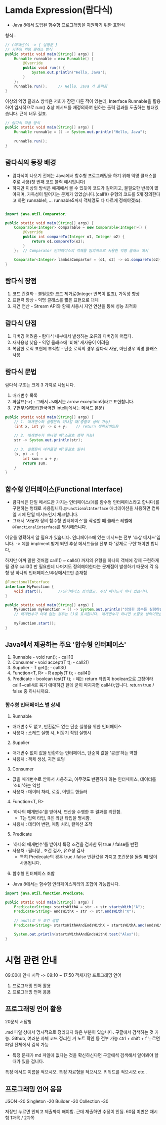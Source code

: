 

# Lamda Expression(람다식)
- Java 8에서 도입된 함수형 프로그래밍을 지원하기 위한 표현식

형식 :

```java
// (매개변수) -> { 실행문 }
// 기존의 익명 클래스 방식
public static void main(String[] args) {
    Runnable runnable = new Runnable() {
        @Override
        public void run() {
            System.out.println("Hello, Java");
        }
    };
    runnable.run();     // Hello, Java 가 출력됨
}
```
이상의 익명 클래스 방식은 저희가 잠깐 다룬 적이 있는데,
Interface Runnable을 활용하여 임시적으로 run() 추상 메서드를 재정의하여
원하는 출력 결과를 도출하는 형태였습니다. 근데 너무 길죠.

```java
// 람다식 적용 방식
public static void main(String[] args) {
    Runnable runnable = () -> System.out.println("Hello, Java");
    
    runnable.run();
}
```

## 람다식의 등장 배경
- 람다식이 나오기 전에는 Java에서 함수형 프로그래밍을 하기 위해 익명 클래스를 주로 사용(첫 번째 코드 블럭 예시입니다)
- 하지만 이상의 방식은 예제에서 볼 수 있듯이 코드가 길어지고, 불필요한 반복이 많아지며, 가독성이 떨어지는 문제가 있었습니다.(call1() 유형의 코드를 5개 정의한다고 하면 runnable1, ... runnable5까지 객체명도 다 다르게 정해야겠죠).

```java

import java.util.Comparator;

public static void main(String[] args) {
    Comparable<Integer> comparable = new Comparable<Integer>() {
        @Override
        public int compareTo(Integer o1, Integer o2) {
            return o1.compareTo(o2);
        }
    };  // Comparator 인터페이스의 객체를 임의적으로 사용한 익명 클래스 예시

    Comparator<Integer> lambdaCompartor = (o1, o2) -> o1.compareTo(o2);
}
```
## 람다식 장점
1. 코드 간결화 - 불필요한 코드 제거로(Integer 반복이 없죠), 가독성 향상
2. 표현력 향상 - 익명 클래스를 짧은 표현으로 대체
3. 지연 연산 - Stream API와 함께 사용시 지연 연산을 통해 성능 최적화

## 람다식 단점
1. 디버깅 어려움 - 람다식 내부에서 발생하는 오류의 디버깅이 어렵다.
2. 재사용성 낮음 - 익명 클래스에 '비해' 재사용이 어려움
3. 복잡한 로직 표현에 부적합 - 단순 로직의 경우 람다식 사용, 아닌경우 익명 클래스 사용

## 람다식 문법
람다식 구조는 크게 3 가지로 나뉩니다.
1. 매개변수 목록
2. 화살표(->) : 그래서 Js에서는 arrow exception이라고 표현합니다.
3. 구현부/실행문(한국어판 intellij에서는 메서드 본문)

```java
public static void main(String[] args) {
    // 1. 매개변수와 실행문이 하나일 때(중괄호 생략 가능)
    (int x, int y) -> x + y;    // return 생략되어있음
    
    // 2. 매개변수가 하나일 때(소괄호 생략 가능)
    str -> System.out.println(str); 
    
    // 3. 실행문이 여러줄일 때(중괄호 필수)
    (x, y) -> {
        int sum = x + y;
        return sum;
    }
}
```
## 함수형 인터페이스(Functional Interface)
- 람다식은 단일 메서드만 가지는 인터페이스(애를 함수형 인터페이스라고 합니다)를 구현하는 형태로 사용됩니다.`@FunctionalInterface` 애너테이션을 사용하면 컴파일 시에 단일 메서드인지 체크합니다.
- 그래서 '사용자 정의 함수형 인터페이스'를 작성할 떄 클래스 레벨에 `@Functionalinterface`를 명시해줍니다.

이유를 명확하게 알 필요가 있습니다.
인터페이스에 있는 메서드는 전부 '추상 메서드'입니다. -> 얘를 implment 받게 되면 추상 메서드들을 전부 다 '강제로 구현'해야만 합니다,

하지만 아까 말한 것처럼 call1() ~ call4() 까지의 유형을 하나의 객체에 강제 구현하게 될 경우 call3() 만 필요한데 나머지도 정의해야한다는 문제점이 발생하기 때문에 각 유형 당 하나의 인터페이스/추상메서드만 존재함

```java
@FunctionalInterface
interface MyFunction {
    void start();       //인터페이스 정의했고, 추상 메서드가 하나 있습니다.
}

public static void main(String[] args) {
    MyFunction myFunction = () -> System.out.println("정의한 함수를 실행하빈다.");
    // 매개변수가 아예 없는 경우는 ()로 표시합니다. 매개변수가 하나면 소괄호 생략이었습니다.
    
    myFunction.start();
}
```
## Java에서 제공하는 주요 '합수형 인터페이스'
1. Runnable - void run(); - call1()
2. Consumer - void accept(T t); - call2()
3. Supplier - T get(); - call3()
4. Function<T, R> - R apply(T t); - call4()
5. Predicate - boolean test(T t); - 얘는 return 타입이 boolean으로 고정이라 call1~call4로 묶기 애매하긴 한데 굳이 따지자면 call4();입니다. return true / false 중 하나니까요.

### 함수형 인터페이스 별 상세
1. Runnable
- 매개변수도 없고, 반환값도 없는 단순 실행을 위한 인터페이스
- 사용처 : 스레드 실행 시, 비동기 작업 실행시
2. Supplier
- 매개변수 없이 값을 반환하는 인터페이스, 단순히 값을 '공급'하는 역할
- 사용처 : 객체 생성, 지연 로딩
3. Consumer
- 값을 매개변수로 받아서 사용하고, 아무것도 반환하지 않는 인터페이스, 데이터를 '소비'하는 역할
- 사용처 : 데이터 처리, 로깅, 이벤트 핸들러
4. Function<T, R>
- '하나의 매개변수'를 받아서, 연산을 수행한 후 결과를 리턴함.
    - T는 입력 타입, R은 리턴 타입을 명시함.
- 사용처 : 데티어 변환, 매핑 처리, 컬렉션 조작
5. Predicate
- '하나의 매개변수'를 받아서 특정 조건을 검사한 뒤 true / false를 반환
- 사용처 : 필터링 , 조건 검사, 유효성 검사
  - 특히 Predecate의 경우 true / false 반환값을 가지고 조건문을 돌릴 때 많이 사용됩니다.
6. 함수형 인터페이스 조합
- Java 8에서는 함수형 인터페이스끼리의 조합이 가능합니다.

```java
import java.util.function.Predicate;

public static void main(String[] args) {
    Predicate<String> startsWithA = str -> str.startsWith("A");
    Predicate<String> endsWithX = str -> str.endsWith("X");
    
    // and()로 두 조건 결합
    Predicate<String> startsWithAAndEndsWithX = startsWithA.and(endsWithX);

    System.out.println(startsWithAAndEndsWithX.test("Alex"));
}

```
# 시험 관련 안내
09:00에 안내 시작 -> 09:10 ~ 17:50
객체지향 프로그래밍 언어
1. 프로그래밍 언어 활용
2. 프로그래밍 언어 응용

## 프로그래밍 언어 활용
20문제 서답형

.md 파일 상에서 명시적으로 정리되지 않은 부분이 있습니다.
구글에서 검색하는 것 가능.
Github, 여러분 자체 코드 정리한 거 노트 확인 등 전부 가능
ctrl + shift + f 누르면 파일 전체에서 검색 가능

- 특정 문제가 md 파일에 없다는 것을 확신하신다면 구글에석 검색해서 알아봐야 할 때가 있을 겁니다.

특정 메서드 이름을 적으시오.
특정 자료형을 적으시오.
키워드를 적으시오 etc..

## 프로그래밍 언어 응용
JSON        -20
Singleton   -20
Builder     -30
Collection  -30

저장만 누르면 안되고 제출까지 해야함.
근데 제출하면 수정이 안됨.
60점 미만은 재시험
1과목 / 2과목


